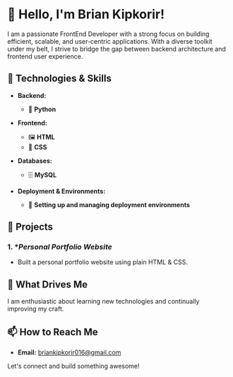# 👋 Hello, I'm Brian Kipkorir!

I am a passionate FrontEnd Developer with a strong focus on building efficient, scalable, and user-centric applications. With a diverse toolkit under my belt, I strive to bridge the gap between backend architecture and frontend user experience.

## 🚀 Technologies & Skills

- **Backend:**
  - 🐍 **Python**
 
- **Frontend:**
  - 🖼️ **HTML**
  - 🎨 **CSS**
  
- **Databases:**
  - 🗄️ **MySQL**
  
- **Deployment & Environments:**
  - 🚀 **Setting up and managing deployment environments**
  

## 💼 Projects

### 1. **Personal Portfolio Website*
   - Built a personal portfolio website using plain HTML & CSS.


## 🎯 What Drives Me
I am enthusiastic about learning new technologies and continually improving my craft. 

## 📫 How to Reach Me
- **Email:** briankipkorir016@gmail.com

Let's connect and build something awesome!
